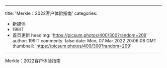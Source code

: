 
---
title: 'Merkle：2022客户体验指南'
categories: 
 - 新媒体
 - 199IT
 - 首页更新
headimg: 'https://picsum.photos/400/300?random=209'
author: 199IT
comments: false
date: Mon, 07 Mar 2022 20:06:08 GMT
thumbnail: 'https://picsum.photos/400/300?random=209'
---

<div>   
Merkle：2022客户体验指南  
</div>
            
